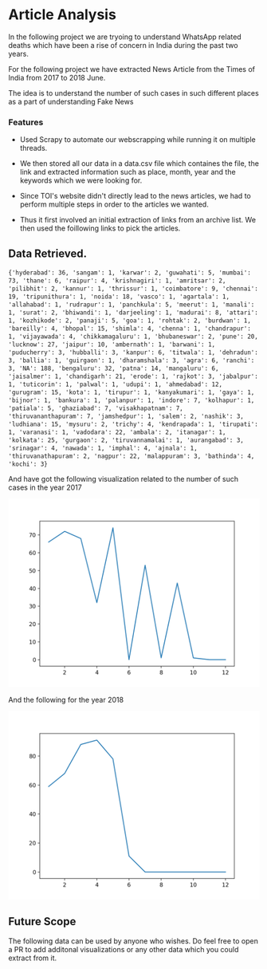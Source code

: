 # Article Analysis

In the following project we are tryoing to understand WhatsApp related deaths which have been a rise of concern in India during the past two years. 

For the following project we have extracted News Article from the Times of India from 2017 to 2018 June. 

The idea is to understand the number of such cases in such different places as a part of understanding Fake News


### Features

- Used Scrapy to automate our webscrapping while running it on multiple threads.

- We then stored all our data in a data.csv file which containes the file, the link and extracted information such as place, month, year and the keywords which we were looking for.

- Since TOI's website didn't directly lead to the news articles, we had to perform multiple steps in order to the articles we wanted. 

- Thus it first involved an initial extraction of links from an archive list. We then used the foillowing links to pick the articles.


## Data Retrieved.

```
{'hyderabad': 36, 'sangam': 1, 'karwar': 2, 'guwahati': 5, 'mumbai': 73, 'thane': 6, 'raipur': 4, 'krishnagiri': 1, 'amritsar': 2, 'pilibhit': 2, 'kannur': 1, 'thrissur': 1, 'coimbatore': 9, 'chennai': 19, 'tripunithura': 1, 'noida': 18, 'vasco': 1, 'agartala': 1, 'allahabad': 1, 'rudrapur': 1, 'panchkula': 5, 'meerut': 1, 'manali': 1, 'surat': 2, 'bhiwandi': 1, 'darjeeling': 1, 'madurai': 8, 'attari': 1, 'kozhikode': 2, 'panaji': 5, 'goa': 1, 'rohtak': 2, 'burdwan': 1, 'bareilly': 4, 'bhopal': 15, 'shimla': 4, 'chenna': 1, 'chandrapur': 1, 'vijayawada': 4, 'chikkamagaluru': 1, 'bhubaneswar': 2, 'pune': 20, 'lucknow': 27, 'jaipur': 10, 'ambernath': 1, 'barwani': 1, 'puducherry': 3, 'hubballi': 3, 'kanpur': 6, 'titwala': 1, 'dehradun': 3, 'ballia': 1, 'guirgaon': 1, 'dharamshala': 3, 'agra': 6, 'ranchi': 3, 'NA': 188, 'bengaluru': 32, 'patna': 14, 'mangaluru': 6, 'jaisalmer': 1, 'chandigarh': 21, 'erode': 1, 'rajkot': 3, 'jabalpur': 1, 'tuticorin': 1, 'palwal': 1, 'udupi': 1, 'ahmedabad': 12, 'gurugram': 15, 'kota': 1, 'tirupur': 1, 'kanyakumari': 1, 'gaya': 1, 'bijnor': 1, 'bankura': 1, 'palanpur': 1, 'indore': 7, 'kolhapur': 1, 'patiala': 5, 'ghaziabad': 7, 'visakhapatnam': 7, 'thiruvananthapuram': 7, 'jamshedpur': 1, 'salem': 2, 'nashik': 3, 'ludhiana': 15, 'mysuru': 2, 'trichy': 4, 'kendrapada': 1, 'tirupati': 1, 'varanasi': 1, 'vadodara': 22, 'ambala': 2, 'itanagar': 1, 'kolkata': 25, 'gurgaon': 2, 'tiruvannamalai': 1, 'aurangabad': 3, 'srinagar': 4, 'nawada': 1, 'imphal': 4, 'ajnala': 1, 'thiruvanathapuram': 2, 'nagpur': 22, 'malappuram': 3, 'bathinda': 4, 'kochi': 3}
```



And have got the following visualization related to the number of such cases in the year 2017 

![Visual One](visu1.png)


And the following for the year 2018

![Visual Two](visu2.png)



## Future Scope

The following data can be used by anyone who wishes. Do feel free to open a PR to add additonal visualizations or any other data which you could extract from it.